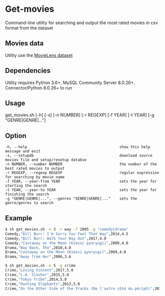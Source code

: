 # Get-movies

Command-line utility for searching and output the most rated movies in csv format from the dataset

## Movies data

Utility use the [MovieLens dataset](https://grouplens.org/datasets/movielens/)

## Dependencies

Utility requires Python 3.6+, MySQL Community Server 8.0.26+, Connector/Python 8.0.26+ to run

## Usage

get_movies.sh [-h] [-s] [-n NUMBER] [-r REGEXP] [-f YEAR] [-t YEAR] [-g "GENRE|GENRE|..."]

## Option
```
-h, --help                                          show this help message and exit  
-s, --setupdb                                       download source movies file and setup/resetup databse  
-n NUMBER, --number NUMBER                          the number of the best rated movies to output  
-r REGEXP, --regexp REGEXP                          regular expression for searching by movie name  
-f YEAR, --year-from YEAR                           sets the year for starting the search  
-t YEAR, --year-to YEAR                             sets the year for finishing the search  
-g "GENRE|GENRE|...", --genres "GENRE|GENRE|..."    sets the genre/genres to search  
```

## Example

```bash
$ sh get_movies.sh -n 3 -r way -f 2005 -g "comedy|drama"
Comedy,"Bill Burr: I'm Sorry You Feel That Way",2014,4.5
Comedy,"Bill Burr: Walk Your Way Out",2017,4.0
Comedy,"Castaway on the Moon (Kimssi pyoryugi)",2009,4.0
Drama,"Way Back, The",2010,4.0
Drama,"Castaway on the Moon (Kimssi pyoryugi)",2009,4.0
Drama,"Away from Her",2006,3.6
```
```bash
$ sh get_movies.sh -n 5 -g crime
Crime,"Loving Vincent",2017,5.0
Crime,"L.A. Slasher",2015,5.0
Crime,"Tokyo Tribe",2014,5.0
Crime,"Hunting Elephants",2013,5.0
Crime,"On the Other Side of the Tracks (De l'autre côté du périph)",2012,5.0
```
